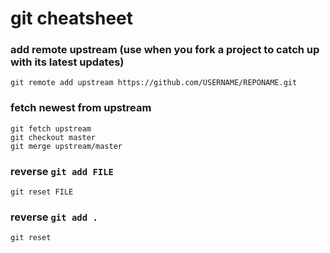# git cheatsheet

### add remote upstream (use when you fork a project to catch up with its latest updates)
```
git remote add upstream https://github.com/USERNAME/REPONAME.git
```

### fetch newest from upstream
```
git fetch upstream
git checkout master
git merge upstream/master
```

### reverse `git add FILE`
```
git reset FILE
```

### reverse `git add .`
```
git reset
```

